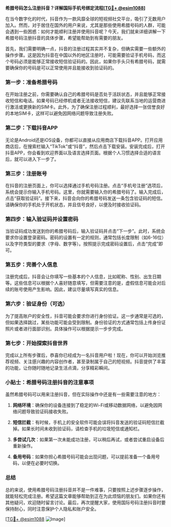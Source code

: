 **希腊号码怎么注册抖音？详解国际手机号绑定流程[[TG💪+ @esim1088](https://t.me/s/esim1088)]**

在当今数字化的时代，抖音作为一款风靡全球的短视频社交平台，吸引了无数用户加入。然而，对于居住在国外的用户来说，尤其是那些使用希腊号码的人群，可能会遇到一些困惑：如何才能顺利注册并使用抖音呢？今天，我们就来详细讲解一下希腊号码注册抖音的具体步骤，希望能帮助到有需要的朋友。

首先，我们需要明确一点，抖音的注册过程其实并不复杂，但确实需要一些额外的操作步骤。这是因为抖音在中国以外的地区注册时，可能需要验证手机号码，而这个号码必须是能够正常接收短信验证码的。因此，如果你手头只有希腊号码，就需要确保你的号码是可以正常使用并且能接收到验证码的。

### **第一步：准备希腊号码**

在开始注册之前，你需要确认自己的希腊号码是否处于活跃状态，并且能够正常接收短信和电话。如果号码已经停机或者无法接收短信，建议先联系当地的运营商进行激活或更换新的SIM卡。此外，为了确保注册过程顺利，最好选择一张信誉良好的本地SIM卡，这样可以避免因网络问题导致注册失败。

### **第二步：下载抖音APP**

无论是Android还是iOS设备，你都可以直接从应用商店下载抖音APP。打开应用商店后，在搜索栏输入“TikTok”或“抖音”，然后点击下载安装。安装完成后，打开抖音APP，你会看到欢迎界面以及语言选择页面。根据个人习惯选择合适的语言后，就可以进入下一步了。

### **第三步：注册账号**

在抖音的注册页面上，你可以选择通过手机号码注册。点击“手机号注册”选项后，系统会提示你输入手机号码。这里，你就需要输入你的希腊号码了。输入完成后，点击“获取验证码”。接下来，抖音会向你的希腊号码发送一条包含验证码的短信。请确保你的手机处于开机状态，并且信号良好，以便及时接收验证码。

### **第四步：输入验证码并设置密码**

当验证码成功发送到你的希腊号码后，输入验证码并点击“下一步”。此时，系统会要求你设置登录密码。密码的设置有一定的规则，通常包括长度限制（如6-16位）以及字符类型的要求（字母、数字等）。按照提示完成密码设置后，点击“完成”即可。

### **第五步：完善个人信息**

注册完成后，抖音会让你填写一些基本的个人信息，比如昵称、性别、出生日期等。这些信息可以根据个人喜好随意填写，但需要注意的是，虚假信息可能会对后续的账号使用产生影响。因此，建议尽量填写真实的信息。

### **第六步：验证身份（可选）**

为了提高账户的安全性，抖音可能会要求你进行身份验证。这一步通常是可选的，但如果选择跳过，某些功能可能会受到限制。身份验证的方式通常包括上传身份证照片或者进行面部识别。具体操作可以根据提示一步步完成。

### **第七步：开始探索抖音世界**

完成以上所有步骤后，恭喜你已经成为一名抖音用户啦！现在，你可以开始浏览推荐视频、关注感兴趣的内容创作者，甚至录制属于自己的短视频。抖音提供了丰富的功能，让你随时随地记录生活点滴，分享精彩瞬间。

### **小贴士：希腊号码注册抖音的注意事项**

虽然希腊号码可以用来注册抖音，但在实际操作中还是有一些需要注意的地方：

1. **网络环境**：确保你的设备连接到了稳定的Wi-Fi或移动数据网络，以避免因网络问题导致验证码接收失败。
   
2. **短信拦截**：有时候，手机上的安全软件可能会误将抖音发送的验证码短信拦截掉。如果长时间未收到验证码，请检查手机的垃圾短信或通知栏。

3. **多尝试几次**：如果第一次未能成功注册，可以稍后再试，或者尝试重启设备后重新操作。

4. **备用号码**：如果你担心希腊号码可能会出现问题，可以提前准备一个备用号码，以便在必要时切换。

### **总结**

总的来说，使用希腊号码注册抖音并不是一件难事，只要按照上述步骤逐步操作，就能轻松完成注册。希望这篇文章能够帮助到正在为此烦恼的朋友们。如果你还有其他疑问，欢迎随时留言讨论。最后，再次提醒大家，使用国际号码注册抖音时要保持耐心，同时注意保护个人隐私和账户安全。

[[TG💪+ @esim1088](https://t.me/s/esim1088) ![Image](https://i.postimg.cc/4NQfJmqS/Snipaste-2025-05-13-00-14-12.png)]